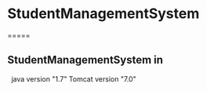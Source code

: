 # StudentManagementSystem
=====
## StudentManagementSystem in
   java version "1.7" 
   Tomcat version "7.0"
